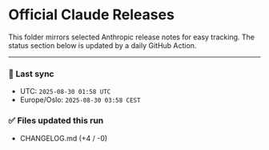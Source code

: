 # Official Claude Releases

This folder mirrors selected Anthropic release notes for easy tracking.
The status section below is updated by a daily GitHub Action.


---

<!-- sync-status:start -->

### 🔄 Last sync
- UTC: `2025-08-30 01:58 UTC`
- Europe/Oslo: `2025-08-30 03:58 CEST`

### ✅ Files updated this run

- CHANGELOG.md (+4 / -0)<!-- sync-status:end -->









